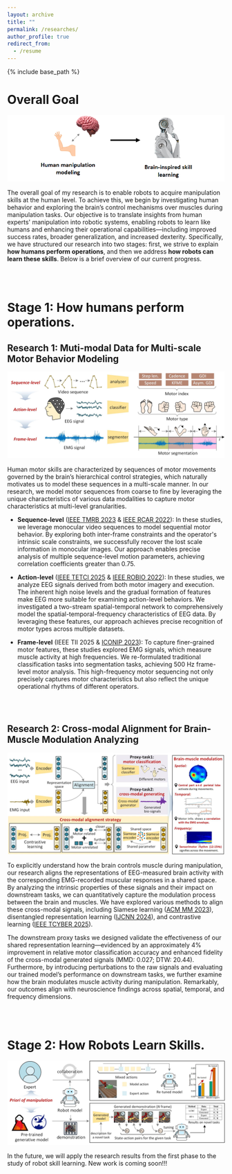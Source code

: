 ```yaml
---
layout: archive
title: ""
permalink: /researches/
author_profile: true
redirect_from:
  - /resume
---
```


{% include base_path %}

Overall Goal
====

![overall](r0.png)

The overall goal of my research is to enable robots to acquire manipulation skills at the human level. To achieve this, we begin by investigating human behavior and exploring the brain’s control mechanisms over muscles during manipulation tasks. Our objective is to translate insights from human experts' manipulation into robotic systems, enabling robots to learn like humans and enhancing their operational capabilities—including improved success rates, broader generalization, and increased dexterity. Specifically, we have structured our research into two stages: first, we strive to explain **how humans perform operations**, and then we address **how robots can learn these skills**. Below is a brief overview of our current progress.

<br>
<br>

Stage 1: How humans perform operations.
====

Research 1: Muti-modal Data for Multi-scale Motor Behavior Modeling
---

![MMBM](MMBM.jpg)


Human motor skills are characterized by sequences of motor movements governed by the brain’s hierarchical control strategies, which naturally motivates us to model these sequences in a multi-scale manner. In our research, we model motor sequences from coarse to fine by leveraging the unique characteristics of various data modalities to capture motor characteristics at multi-level granularities.

* **Sequence-level** ([IEEE TMRB 2023](https://ieeexplore.ieee.org/abstract/document/10026874) & [IEEE RCAR 2022](https://ieeexplore.ieee.org/abstract/document/9872256)): In these studies, we leverage monocular video sequences to model sequential motor behavior. By exploring both inter-frame constraints and the operator's intrinsic scale constraints, we successfully recover the lost scale information in monocular images. Our approach enables precise analysis of multiple sequence-level motion parameters, achieving correlation coefficients greater than 0.75.

* **Action-level** ([IEEE TETCI 2025](https://ieeexplore.ieee.org/abstract/document/10663067) & [IEEE ROBIO 2022](https://ieeexplore.ieee.org/abstract/document/10011927)): In these studies, we analyze EEG signals derived from both motor imagery and execution. The inherent high noise levels and the gradual formation of features make EEG more suitable for examining action-level behaviors. We investigated a two-stream spatial-temporal network to comprehensively model the spatial-temporal-frequency characteristics of EEG data. By leveraging these features, our approach achieves precise recognition of motor types across multiple datasets.
  
* **Frame-level** (IEEE TII 2025 & [ICONIP 2023](https://link.springer.com/chapter/10.1007/978-981-99-8067-3_30)): To capture finer-grained motor features, these studies explored EMG signals, which measure muscle activity at high frequencies. We re-formulated traditional classification tasks into segmentation tasks, achieving 500 Hz frame-level motor analysis. This high-frequency motor sequencing not only precisely captures motor characteristics but also reflect the unique operational rhythms of different operators.

<br>
<br>

Research 2: Cross-modal Alignment for Brain-Muscle Modulation Analyzing
---

![CABMA](CABMA.jpg)

To explicitly understand how the brain controls muscle during manipulation, our research aligns the representations of EEG-measured brain activity with the corresponding EMG-recorded muscular responses in a shared space. By analyzing the intrinsic properties of these signals and their impact on downstream tasks, we can quantitatively capture the modulation process between the brain and muscles. We have explored various methods to align these cross-modal signals, including Siamese learning ([ACM MM 2023](https://dl.acm.org/doi/abs/10.1145/3581783.3613794)), disentangled representation learning ([IJCNN 2024](https://ieeexplore.ieee.org/abstract/document/10650264)), and contrastive learning ([IEEE TCYBER 2025](https://ieeexplore.ieee.org/abstract/document/10722863)). 

The downstream proxy tasks we designed validate the effectiveness of our shared representation learning—evidenced by an approximately 4% improvement in relative motor classification accuracy and enhanced fidelity of the cross-modal generated signals (MMD: 0.027; DTW: 20.44). Furthermore, by introducing perturbations to the raw signals and evaluating our trained model’s performance on downstream tasks, we further examine how the brain modulates muscle activity during manipulation. Remarkably, our outcomes align with neuroscience findings across spatial, temporal, and frequency dimensions.

<br>
<br>

Stage 2: How Robots Learn Skills.
====

![RLPK](RLPK.jpg)

In the future, we will apply the research results from the first phase to the study of robot skill learning. New work is coming soon!!!
